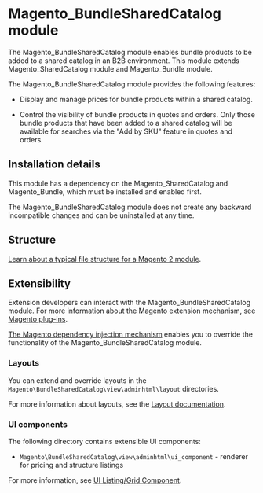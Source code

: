 # Magento_BundleSharedCatalog module

The Magento_BundleSharedCatalog module enables bundle products to be added to a shared catalog in an B2B environment. This module extends Magento_SharedCatalog module and Magento_Bundle module.

The Magento_BundleSharedCatalog module provides the following features:

* Display and manage prices for bundle products within a shared catalog.

* Control the visibility of bundle products in quotes and orders. Only those bundle products that have been added to a shared catalog will be available for searches via the "Add by SKU" feature in quotes and orders.

## Installation details

This module has a dependency on the Magento_SharedCatalog and Magento_Bundle, which must be installed and enabled first.

The Magento_BundleSharedCatalog module does not create any backward incompatible changes and can be uninstalled at any time.

## Structure

[Learn about a typical file structure for a Magento 2 module](https://devdocs.magento.com/guides/v2.4/extension-dev-guide/build/module-file-structure.html).

## Extensibility

Extension developers can interact with the Magento_BundleSharedCatalog module. For more information about the Magento extension mechanism, see [Magento plug-ins](https://devdocs.magento.com/guides/v2.4/extension-dev-guide/plugins.html).

[The Magento dependency injection mechanism](https://devdocs.magento.com/guides/v2.4/extension-dev-guide/depend-inj.html) enables you to override the functionality of the Magento_BundleSharedCatalog module.

### Layouts

You can extend and override layouts in the `Magento\BundleSharedCatalog\view\adminhtml\layout` directories.

For more information about layouts, see the [Layout documentation](https://devdocs.magento.com/guides/v2.4/frontend-dev-guide/layouts/layout-overview.html).

### UI components

The following directory contains extensible UI components:

* `Magento\BundleSharedCatalog\view\adminhtml\ui_component` - renderer for pricing and structure listings

For more information, see [UI Listing/Grid Component](https://devdocs.magento.com/guides/v2.4/ui_comp_guide/components/ui-listing-grid.html).
